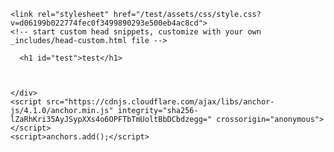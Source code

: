 <!DOCTYPE html>
<html lang="en-US">
  <head>
    <meta charset="UTF-8">
    <meta http-equiv="X-UA-Compatible" content="IE=edge">
    <meta name="viewport" content="width=device-width, initial-scale=1">

<!-- Begin Jekyll SEO tag v2.8.0 -->
<title>test</title>
<meta name="generator" content="Jekyll v3.9.2" />
<meta property="og:title" content="test" />
<meta property="og:locale" content="en_US" />
<link rel="canonical" href="https://ibrahimgithub.github.io/test/" />
<meta property="og:url" content="https://ibrahimgithub.github.io/test/" />
<meta property="og:site_name" content="test" />
<meta property="og:type" content="website" />
<meta name="twitter:card" content="summary" />
<meta property="twitter:title" content="test" />
<script type="application/ld+json">
{"@context":"https://schema.org","@type":"WebSite","headline":"test","name":"test","url":"https://ibrahimgithub.github.io/test/"}</script>
<!-- End Jekyll SEO tag -->

    <link rel="stylesheet" href="/test/assets/css/style.css?v=d06199b022774fec0f3499890293e500eb4ac8cd">
    <!-- start custom head snippets, customize with your own _includes/head-custom.html file -->

<!-- Setup Google Analytics -->



<!-- You can set your favicon here -->
<!-- link rel="shortcut icon" type="image/x-icon" href="/test/favicon.ico" -->

<!-- end custom head snippets -->

  </head>
  <body>
    <div class="container-lg px-3 my-5 markdown-body">
      

      <h1 id="test">test</h1>


      
    </div>
    <script src="https://cdnjs.cloudflare.com/ajax/libs/anchor-js/4.1.0/anchor.min.js" integrity="sha256-lZaRhKri35AyJSypXXs4o6OPFTbTmUoltBbDCbdzegg=" crossorigin="anonymous"></script>
    <script>anchors.add();</script>
  </body>
</html>
